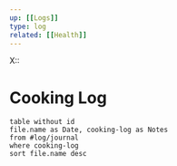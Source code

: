 ```yaml
---
up: [[Logs]]
type: log
related: [[Health]]
---
```

X:: 

# Cooking Log

```dataview
table without id
file.name as Date, cooking-log as Notes
from #log/journal 
where cooking-log
sort file.name desc
```






